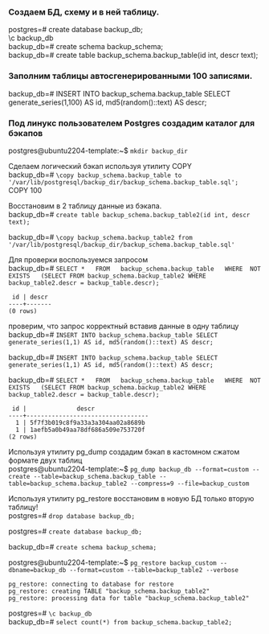 ### Создаем БД, схему и в ней таблицу.  
postgres=# create database backup_db;  
\c backup_db  
backup_db=# create schema backup_schema;  
backup_db=# create table backup_schema.backup_table(id int, descr text);  
  
  
  
  
### Заполним таблицы автосгенерированными 100 записями.  
backup_db=# INSERT INTO backup_schema.backup_table SELECT generate_series(1,100) AS id, md5(random()::text) AS descr;  
  
  
  
  
### Под линукс пользователем Postgres создадим каталог для бэкапов  
postgres@ubuntu2204-template:~$ `mkdir backup_dir`  
  
Сделаем логический бэкап используя утилиту COPY  
backup_db=# `\copy backup_schema.backup_table to '/var/lib/postgresql/backup_dir/backup_schema.backup_table.sql';`  
COPY 100  
  
Восстановим в 2 таблицу данные из бэкапа.  
backup_db=# `create table backup_schema.backup_table2(id int, descr text);`  
  
backup_db=# `\copy backup_schema.backup_table2 from '/var/lib/postgresql/backup_dir/backup_schema.backup_table.sql'`  
  
  
Для проверки воспользуемся запросом  
backup_db=# `SELECT *  
FROM   backup_schema.backup_table  
WHERE  NOT EXISTS  
       (SELECT FROM backup_schema.backup_table2 WHERE backup_table2.descr = backup_table.descr);`  
  
```  
 id | descr  
----+-------  
(0 rows)  
```  
  
проверим, что запрос корректный вставив данные в одну таблицу  
backup_db=# `INSERT INTO backup_schema.backup_table SELECT generate_series(1,1) AS id, md5(random()::text) AS descr;`  
  
backup_db=# `INSERT INTO backup_schema.backup_table SELECT generate_series(1,1) AS id, md5(random()::text) AS descr;`  
  
backup_db=# `SELECT *  
FROM   backup_schema.backup_table  
WHERE  NOT EXISTS  
       (SELECT FROM backup_schema.backup_table2 WHERE backup_table2.descr = backup_table.descr);`  
```  
 id |              descr  
----+----------------------------------  
  1 | 5f7f3b019c8f9a33a3a304aa02a8689b  
  1 | 1aefb5a0b49aa78df686a509e753720f  
(2 rows)  
```  
  
  
Используя утилиту pg_dump создадим бэкап в кастомном сжатом формате двух таблиц  
postgres@ubuntu2204-template:~$ `pg_dump backup_db --format=custom --create --table=backup_schema.backup_table --table=backup_schema.backup_table2 --compress=9 --file=backup_custom`  
  
Используя утилиту pg_restore восстановим в новую БД только вторую таблицу!  
postgres=# `drop database backup_db;`  
  
postgres=# `create database backup_db;`  
  
backup_db=# `create schema backup_schema;`  
  
postgres@ubuntu2204-template:~$ `pg_restore backup_custom --dbname=backup_db --format=custom --table=backup_table2 --verbose`  
  
```  
pg_restore: connecting to database for restore  
pg_restore: creating TABLE "backup_schema.backup_table2"  
pg_restore: processing data for table "backup_schema.backup_table2"  
```  
postgres=# `\c backup_db`  
backup_db=# `select count(*) from backup_schema.backup_table2;`  
  
  
  